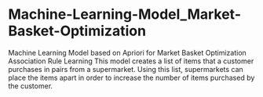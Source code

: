 # Machine-Learning-Model_Market-Basket-Optimization
Machine Learning Model based on Apriori for Market Basket Optimization
Association Rule Learning
This model creates a list of items that a customer purchases in pairs from a supermarket.
Using this list, supermarkets can place the items apart in order to increase the number of items purchased by the customer.
